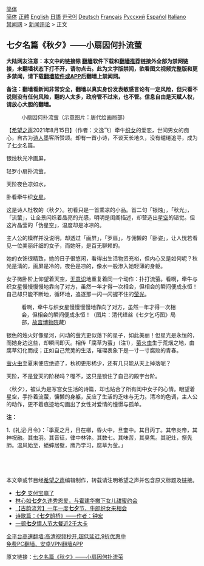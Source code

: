  <!-- 面包屑导航 --> <div class="breadcrumb"><!-- GTranslate: https://gtranslate.io/ -->  <div class="switcher notranslate">  <div class="selected">  <a href="#" onclick="return false;"> 简体</a>  </div>  <div class="option">  <a href="https://www.bannedbook.org" onclick="doGTranslate('zh-CN|zh-CN');jQuery('div.switcher div.selected a').html(jQuery(this).html());return false;" title="简体中文" class="nturl selected"> 简体</a>  <a href="https://www.bannedbook.org/zh-tw/" onclick="doGTranslate('zh-CN|zh-TW');jQuery('div.switcher div.selected a').html(jQuery(this).html());return false;" title="繁體中文" class="nturl"> 正體</a>  <a href="https://www.bannedbook.org/en/" onclick="doGTranslate('zh-CN|en');jQuery('div.switcher div.selected a').html(jQuery(this).html());return false;" title="English" class="nturl"> English</a>  <a href="https://www.bannedbook.org/ja/" onclick="doGTranslate('zh-CN|ja');jQuery('div.switcher div.selected a').html(jQuery(this).html());return false;" title="日本語" class="nturl"> 日語</a>  <a href="https://www.bannedbook.org/ko/" onclick="doGTranslate('zh-CN|ko');jQuery('div.switcher div.selected a').html(jQuery(this).html());return false;" title="한국어" class="nturl"> 한국어</a>  <a href="https://www.bannedbook.org/de/" onclick="doGTranslate('zh-CN|de');jQuery('div.switcher div.selected a').html(jQuery(this).html());return false;" title="Deutsch" class="nturl"> Deutsch</a>  <a href="https://www.bannedbook.org/fr/" onclick="doGTranslate('zh-CN|fr');jQuery('div.switcher div.selected a').html(jQuery(this).html());return false;" title="Français" class="nturl"> Français</a>  <a href="https://www.bannedbook.org/ru/" onclick="doGTranslate('zh-CN|ru');jQuery('div.switcher div.selected a').html(jQuery(this).html());return false;" title="Русский" class="nturl"> Русский</a>  <a href="https://www.bannedbook.org/es/" onclick="doGTranslate('zh-CN|es');jQuery('div.switcher div.selected a').html(jQuery(this).html());return false;" title="Español" class="nturl"> Español</a>  <a href="https://www.bannedbook.org/it/" onclick="doGTranslate('zh-CN|it');jQuery('div.switcher div.selected a').html(jQuery(this).html());return false;" title="Italiano" class="nturl"> Italiano</a>  </div>  </div>      <div class='breadcrumb-sub'><!-- Breadcrumb NavXT 6.3.0 --> <a href="https://www.bannedbook.org/" class="home">禁闻网</a> &gt; <a href="https://www.bannedbook.org/bnews/comments/" class="category">新闻评论</a> &gt; 正文</div></div><h2>七夕名篇《秋夕》——小扇因何扑流萤</h2> <p class="notice"><b>大陆网友注意：本文中的链接除 <a href="https://github.com/bannedbook/fanqiang" >翻墙</a>软件下载和<a href="https://github.com/killgcd/justmysocks/blob/master/README.md">翻墙推荐</a>链接外全部为禁网链接，未翻墙状态下打不开，请勿点击。此为文字版禁闻，欲看图文视频完整版和更多禁闻，请下载<a href="https://github.com/bannedbook/fanqiang">翻墙软件或APP</a>后翻墙上禁闻网。</p><p>备注：翻墙看新闻非常安全，翻墙以真实身份发表敏感言论有一定风险，但只看不说则没有任何风险，翻的人太多，政府管不过来，也不管。信息自由是天赋人权，请放心大胆的翻墙。</b></p>  <div class="entry"> <figure> <p><figcaption>小扇因何扑流萤（示意图片：唐代绘画局部）</figcaption></figure> <p>【<span class='wp_keywordlink_affiliate'><a href="https://www.soundofhope.org" title="希望之声" target="_blank">希望之声</a></span>2021年8月15日】（作者：文逸飞）牵牛<a href="https://www.bannedbook.org/bnews/tag/%e7%bb%87%e5%a5%b3/" class="st_tag internal_tag" rel="tag" title="标签 织女 下的日志">织女</a>的爱恋，世间男女的痴心，自古为<span class='wp_keywordlink'><a href="https://www.bannedbook.org/forum11/topic295.html" title="禁片：诗人的悲歌" target="_blank">诗人</a></span>墨客所赞颂。却有一首小诗，不谈天长地久，没有缱绻追寻，成为了<a href="https://www.bannedbook.org/bnews/tag/%e4%b8%83%e5%a4%95/" class="st_tag internal_tag" rel="tag" title="标签 七夕 下的日志">七夕</a>名篇。</p> <p>银烛秋光冷画屏，</p> <p>轻罗小扇扑流萤。</p> <p>天阶夜色凉如水，</p>  <p>卧看牵牛织<a href="https://www.bannedbook.org/bnews/tag/%e5%a5%b3%e6%98%9f/" class="st_tag internal_tag" rel="tag" title="标签 女星 下的日志">女星</a>。</p> <p>这是诗人杜牧的〈秋夕〉。初看只是一首乘凉的小品。首二句「银烛」，「秋光」，「流萤」，让全景闪烁着晶亮的光感，明明是闺阁描述，却营造出<a href="https://www.bannedbook.org/bnews/tag/%E6%98%9F%E7%A9%BA/" class="st_tag internal_tag" rel="tag" title="标签 星空 下的日志">星空</a>的错觉。但这片晶莹的「伪星空」，温度却是冰凉的。</p> <p>主人公的模样并没说明，却透过「画屏」，「罗扇」，与佣懒的「卧姿」，让人恍若看见一位美丽纤细的女子，而她呀，是百无聊赖的。</p> <p>她的衣饰很精致，她的日子很悠闲，看得出生活物资充裕，但内心又是如何呢？秋光是淸的，画屏是冷的，夜色是凉的，像水一般渗入她轻薄的身躯。</p>  <p>女子微卧阶上仰望着天空，<a href="https://www.bannedbook.org/bnews/tag/%E6%97%A0%E6%84%8F%E8%AF%86/" class="st_tag internal_tag" rel="tag" title="标签 无意识 下的日志">无意识</a>地重复着同一个动作：扑打流萤。看啊，牵牛与织女星慢慢慢慢地靠向了对方，虽然一年才得一次相会，但相会的瞬间便成永恒！自己却只能不断地，循环地，追逐那一闪一闪握不住的<a href="https://www.bannedbook.org/bnews/tag/%E8%90%A4%E5%85%89/" class="st_tag internal_tag" rel="tag" title="标签 萤光 下的日志">萤光</a>。</p> <figure><figcaption>看啊，牵牛与织女星慢慢慢慢地靠向了对方，虽然一年才得一次相会，但相会的瞬间便成永恒！（图片：清代缂丝《七夕乞巧图》局部，<a href="https://www.bannedbook.org/bnews/tag/%E6%95%85%E5%AE%AB%E5%8D%9A%E7%89%A9%E9%99%A2/" class="st_tag internal_tag" rel="tag" title="标签 故宫博物院 下的日志">故宫博物院</a>藏）</figcaption></figure> <p>银色的烛火好像星河，闪动的萤光更似落下的星子，如此美丽！但星光是永恒的，而她身边这些，却瞬间即灭。相传「腐草为萤」（注1），<span class='wp_keywordlink'><a href="https://git.io/yhc" title="萤火虫" target="_blank">萤火虫</a></span>生于荒烟之地，由腐草幻化而成；正如自己荒芜的生活，璀璨表象下是一寸一寸腐败的青春。</p> <p><a href="https://www.bannedbook.org/bnews/tag/%E8%90%A4%E7%81%AB%E8%99%AB/" class="st_tag internal_tag" rel="tag" title="标签 萤火虫 下的日志">萤火虫</a>至夏末便应绝迹了，秋初更形稀少，还有几只能从天上掉落呢？</p> <p>天阶，不是登天的阶梯吗？喔不，这只是锁住了自己的殿宇台阶。</p>  <p>〈秋夕〉，被认为是写宫女生活的诗篇，却也贴合了所有闺中女子的心情。眼望着星空，手扑着流萤，慵懒的身躯，反应了生活的乏味与无力。清冷的色调，主人公的动作，更不着痕迹地勾画出了女性对爱情的憧憬与孤单。</p> <p><strong>注：</strong></p> <p>1.《礼记·月令》：「季夏之月，日在柳，昏火中，旦奎中。其日丙丁。其帝炎帝，其神祝融。其虫羽。其音征，律中林钟。其数七。其味苦，其臭焦。其祀灶，祭先肺。温风始至，蟋蟀居壁，鹰乃学习，腐草为萤。」</p> <h2> </h2> <p>本文章或节目经<a href="https://www.bannedbook.org/bnews/tag/%e5%b8%8c%e6%9c%9b%e4%b9%8b%e5%a3%b0/" class="st_tag internal_tag" rel="tag" title="标签 希望之声 下的日志">希望之声</a>编辑制作，转载请注明希望之声并包含原文标题及链接。 </p>  <ul class='op-related-articles' title='相关阅读'> <li><a href='https://www.bannedbook.org/bnews/cnnews/20210815/1606610.html' target='_blank'><b>七夕</b> 支付宝崩了</a></li> <li><a href='https://www.bannedbook.org/bnews/yule/20210815/1606426.html' target='_blank'>林心如<b>七夕</b>久违秀恩爱，与霍建华撇下女儿甜蜜约会</a></li> <li><a href='https://www.bannedbook.org/bnews/comments/20210815/1606396.html' target='_blank'>【古韵流芳】一年一度<b>七夕</b>节，牛郎织女来相会</a></li> <li><a href='https://www.bannedbook.org/bnews/comments/20210814/1606350.html' target='_blank'>诗歌篇：《<b>七夕</b>鹊桥》——作者：钟宏</a></li> <li><a href='https://www.bannedbook.org/bnews/comments/20210814/1606240.html' target='_blank'>一顿<b>七夕</b>情人节大餐近2千大卡</a></li> </ul> <p class="texttj"> <a href="https://github.com/bannedbook/fanqiang/wiki/V2ray%E6%9C%BA%E5%9C%BA" target="_blank">全平台高速翻墙:高清视频秒开,超低延迟,9折优惠中</a><br/> <a href="https://github.com/bannedbook/fanqiang/wiki/%E7%A6%81%E9%97%BB%E7%BD%91%E5%AE%89%E5%8D%93%E7%BF%BB%E5%A2%99%E6%96%B0%E9%97%BBAPP" target="_blank">免费PC翻墙、安卓VPN翻墙APP</a></p><p>原文链接：<a class="src_link"  href="https://www.soundofhope.org/post/535469" target="_blank">七夕名篇《秋夕》——小扇因何扑流萤</a></p><a name='sharetosocial'></a>  <div style="margin-bottom:5px;padding-bottom:5px;clear:both"> <div id="archive-pix-1" class="banner-ads"> <!-- AuctionX Display platform tag START --> <div id="26318x728x90x621x_ADSLOT2" clicktrack="%%CLICK_URL_ESC%%"></div> <!-- AuctionX Display platform tag END --> </div> <div id="archive-pix-2" class="banner-ads"> <!-- AuctionX Display platform tag START --> <div id="26315x300x250x621x_ADSLOT2" clicktrack="%%CLICK_URL_ESC%%"></div> <!-- AuctionX Display platform tag END --> </div> </div>  <div id="archive-pix-1" class="banner-ads"> <!-- AuctionX Display platform tag START --> <div id="26318x728x90x621x_ADSLOT3" clicktrack="%%CLICK_URL_ESC%%"></div> <!-- AuctionX Display platform tag END --> </div> </div><!--END ENTRY--> 